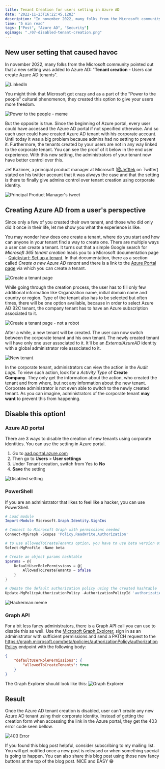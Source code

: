 ```yaml
---
title: Tenant Creation for users setting in Azure AD
date: "2022-11-23T16:22:45.128Z"
description: "In november 2022, many folks from the Microsoft community pointed out that a new setting was added to Azure AD ..."
time: "5 min read"
tags: ["Post", "Azure AD", "Security"]
ogimage: "./07-disabled-tenant-creation.png"
---
```


## New user setting that caused havoc

In november 2022, many folks from the Microsoft community pointed out that a new setting was added to Azure AD: "**Tenant creation** - Users can create Azure AD tenants".

![LinkedIn](./01-linkedin.png)

You might think that Microsoft got crazy and as a part of the "Power to the people" cultural phenomenon, they created this option to give your users more freedom.

![Power to the people - meme](02-homer.png)

But the opposite is true. Since the beginning of Azure portal, every user could have accessed the Azure AD portal if not specified otherwise. And so each user could have created Azure AD tenant with his corporate account. Until today it was a big problem because admins had no setting to prevent it. Furthermore, the tenants created by your users are not in any way linked to the corporate tenant. You can see the proof of it below in the end user experience. With this new setting, the administrators of your tenant now have better control over this.

Jef Kazimer, a principal product manager at Microsoft ([@Jefftek](https://twitter.com/JefTek) on Twitter) stated on his twitter account that it was always the case and that the setting is there to finally give admins control over tenant creation using corporate identity.

![Principal Product Manager's tweet](03-tweet.png)

## Creating Azure AD from a user's perspective

Since only a few of you created their own tenant, and those who did only did it once in their life, let me show you what the experience is like.

You may wonder how does one create a tenant, where do you start and how can anyone in your tenant find a way to create one. There are multiple ways a user can create a tenant. It turns out that a simple Google search for *Microsoft 365 tenant creation* leads you to a Microsoft documentation page - [Quickstart: Set up a tenant](https://learn.microsoft.com/en-us/azure/active-directory/develop/quickstart-create-new-tenant). In that documentation, there as a section called *Create a new Azure AD tenant* and there is a link to the [Azure Portal page](https://portal.azure.com/#create/Microsoft.AzureActiveDirectory) via which you can create a tenant. 

![Create a tenant page](./04-tenant-creation.png)

While going through the creation process, the user has to fill only few additional information like Organization name, initial domain name and country or region. Type of the tenant also has to be selected but often times, there will be one option available, because in order to select Azure AD B2C tenant, the company tenant has to have an Azure subscription associated to it.

![Create a tenant page - not a robot](./05-tenant-creation.png)

After a while, a new tenant will be created. The user can now switch between the corporate tenant and his own tenant. The newly created tenant will have only one user associated to it. It'll be an *ExternalAzureAD* identity with a global administrator role associated to it.

![New tenant](./06-new-tenant.png)

In the corporate tenant, administrators can view the action in the *Audit Logs*. To view such action, look for a *Activity Type* of **Create Company**. They only get the information about the action, who created the tenant and from where, but not any information about the new tenant. Corporate administrator is not even able to switch to the newly created tenant. As you can imagine, administrators of the corporate tenant **may want** to prevent this from happening.

## Disable this option!

### Azure AD portal

There are 3 ways to disable the creation of new tenants using corporate identities. You can use the setting in Azure portal.

1) Go to [aad.portal.azure.com](https://aad.portal.azure.com)
2) Then go to **Users** > **User settings**
3) Under Tenant creation, switch from Yes to **No**
4) **Save** the setting

![Disabled setting](07-disabled-tenant-creation.png)

### PowerShell

If you are an administrator that likes to feel like a hacker, you can use PowerShell.

``` powershell
# Load module
Import-Module Microsoft.Graph.Identity.SignIns

# Connect to Microsoft Graph with permissions needed
Connect-MgGraph -Scopes 'Policy.ReadWrite.Authorization'

# to use allowedToCreateTenants option, you have to use beta version of the module
Select-MgProfile -Name beta

# Create an object params hashtable
$params = @{
	DefaultUserRolePermissions = @{
		AllowedToCreateTenants = $false
	}
}

# Update the default authorization policy using the created hashtable
Update-MgPolicyAuthorizationPolicy -AuthorizationPolicyId 'authorizationPolicy' -BodyParameter $params
```

![Hackerman meme](./09-hackerman-meme.png)

### Graph API

For a bit less fancy administrators, there is a Graph API call you can use to disable this as well. Use the [Microsoft Graph Explorer](https://developer.microsoft.com/en-us/graph/graph-explorer), sign in as an administrator with sufficient permissions and send a PATCH request to the https://graph.microsoft.com/beta/policies/authorizationPolicy/authorizationPolicy endpoint with the following body:

``` json
{
	"defaultUserRolePermissions": {
		"allowedToCreateTenants": true
	}
}
```

The Graph Explorer should look like this:
![Graph Explorer](./10-Graph-explorer.png)

## Result

Once the Azure AD tenant creation is disabled, user can't create any new Azure AD tenant using their corporate identity. Instead of getting the creation form when accessing the link in the Azure portal, they get the 403 error code seen bellow.

![403 Error](./08-403-error.png)

If you found this blog post helpful, consider subscribing to my mailing list. You will get notified once a new post is released or when something special is going to happen. You can also share this blog post using those new fancy buttons at the top of the blog post. NICE and EASY 😁